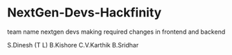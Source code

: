 # NextGen-Devs-Hackfinity
team name nextgen devs
making required changes in frontend and backend 

S.Dinesh (T L)
B.Kishore
C.V.Karthik
B.Sridhar
